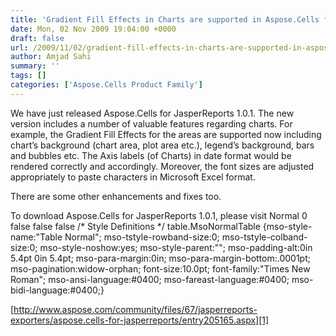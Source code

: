 ```yaml
---
title: 'Gradient Fill Effects in Charts are supported in Aspose.Cells for JaspserReports 1.0.1'
date: Mon, 02 Nov 2009 19:04:00 +0000
draft: false
url: /2009/11/02/gradient-fill-effects-in-charts-are-supported-in-aspose-cells-for-jaspserreports-1-0-1/
author: Amjad Sahi
summary: ''
tags: []
categories: ['Aspose.Cells Product Family']
---
```


We have just released Aspose.Cells for JasperReports 1.0.1. The new version includes a number of valuable features regarding charts. For example, the Gradient Fill Effects for the areas are supported now including chart’s background (chart area, plot area etc.), legend’s background, bars and bubbles etc. The Axis labels (of Charts) in date format would be rendered correctly and accordingly. Moreover, the font sizes are adjusted appropriately to paste characters in Microsoft Excel format.

There are some other enhancements and fixes too.  

To download Aspose.Cells for JasperReports 1.0.1, please visit Normal 0 false false false /\* Style Definitions \*/ table.MsoNormalTable {mso-style-name:"Table Normal"; mso-tstyle-rowband-size:0; mso-tstyle-colband-size:0; mso-style-noshow:yes; mso-style-parent:""; mso-padding-alt:0in 5.4pt 0in 5.4pt; mso-para-margin:0in; mso-para-margin-bottom:.0001pt; mso-pagination:widow-orphan; font-size:10.0pt; font-family:"Times New Roman"; mso-ansi-language:#0400; mso-fareast-language:#0400; mso-bidi-language:#0400;}

[http://www.aspose.com/community/files/67/jasperreports-exporters/aspose.cells-for-jasperreports/entry205165.aspx][1]




[1]: http://www.aspose.com/community/files/67/jasperreports-exporters/aspose.cells-for-jasperreports/entry205165.aspx




